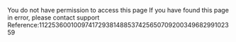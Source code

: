 You do not have permission to access this page If you have found this page in error, please contact support Reference:112253600100974172938148853742565070920034968299102359